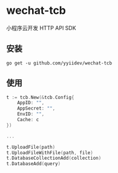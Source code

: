 # wechat-tcb

小程序云开发 HTTP API SDK

## 安装

```
go get -u github.com/yyiidev/wechat-tcb
```

## 使用

```go
t := tcb.New(&tcb.Config{
    AppID: "",
    AppSecret: "",
    EnvID: "",
    Cache: c
})

...

t.UploadFile(path)
t.UploadFileWithFile(path, file)
t.DatabaseCollectionAdd(collection)
t.DatabaseAdd(query)
```
